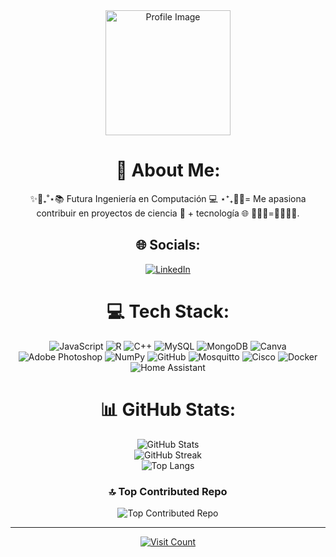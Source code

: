 <div align="center">
  <img src="https://example.com/path/to/your/image.png" alt="Profile Image" width="200"/>

  # 💫 About Me:
  ✨🔣₊˚⋆📚 Futura Ingeniería en Computación 💻 ⋆⁺₊🔢✨= Me apasiona contribuir en proyectos de ciencia 🧪 + tecnología 🌐 👩🏻‍🏫=👩🏻‍💻💟.

  ## 🌐 Socials:
  <a href="https://linkedin.com/in/Carmen Huitron"><img src="https://img.shields.io/badge/LinkedIn-%230077B5.svg?logo=linkedin&logoColor=white" alt="LinkedIn"></a>

  # 💻 Tech Stack:
  <img src="https://img.shields.io/badge/javascript-%23323330.svg?style=for-the-badge&logo=javascript&logoColor=%23F7DF1E" alt="JavaScript"/>
  <img src="https://img.shields.io/badge/r-%23276DC3.svg?style=for-the-badge&logo=r&logoColor=white" alt="R"/>
  <img src="https://img.shields.io/badge/c++-%2300599C.svg?style=for-the-badge&logo=c%2B%2B&logoColor=white" alt="C++"/>
  <img src="https://img.shields.io/badge/mysql-4479A1.svg?style=for-the-badge&logo=mysql&logoColor=white" alt="MySQL"/>
  <img src="https://img.shields.io/badge/MongoDB-%234ea94b.svg?style=for-the-badge&logo=mongodb&logoColor=white" alt="MongoDB"/>
  <img src="https://img.shields.io/badge/Canva-%2300C4CC.svg?style=for-the-badge&logo=Canva&logoColor=white" alt="Canva"/>
  <img src="https://img.shields.io/badge/adobe%20photoshop-%2331A8FF.svg?style=for-the-badge&logo=adobe%20photoshop&logoColor=white" alt="Adobe Photoshop"/>
  <img src="https://img.shields.io/badge/numpy-%23013243.svg?style=for-the-badge&logo=numpy&logoColor=white" alt="NumPy"/>
  <img src="https://img.shields.io/badge/github-%23121011.svg?style=for-the-badge&logo=github&logoColor=white" alt="GitHub"/>
  <img src="https://img.shields.io/badge/mosquitto-%233C5280.svg?style=for-the-badge&logo=eclipsemosquitto&logoColor=white" alt="Mosquitto"/>
  <img src="https://img.shields.io/badge/cisco-%23049fd9.svg?style=for-the-badge&logo=cisco&logoColor=black" alt="Cisco"/>
  <img src="https://img.shields.io/badge/docker-%230db7ed.svg?style=for-the-badge&logo=docker&logoColor=white" alt="Docker"/>
  <img src="https://img.shields.io/badge/home%20assistant-%2341BDF5.svg?style=for-the-badge&logo=home-assistant&logoColor=white" alt="Home Assistant"/>

  # 📊 GitHub Stats:
  <img src="https://github-readme-stats.vercel.app/api?username=carmen09h&theme=dark&hide_border=false&include_all_commits=false&count_private=false" alt="GitHub Stats"/><br/>
  <img src="https://github-readme-streak-stats.herokuapp.com/?user=carmen09h&theme=dark&hide_border=false" alt="GitHub Streak"/><br/>
  <img src="https://github-readme-stats.vercel.app/api/top-langs/?username=carmen09h&theme=dark&hide_border=false&include_all_commits=false&count_private=false&layout=compact" alt="Top Langs"/>

  ### 🔝 Top Contributed Repo
  <img src="https://github-contributor-stats.vercel.app/api?username=carmen09h&limit=5&theme=dark&combine_all_yearly_contributions=true" alt="Top Contributed Repo"/>

  ---
  <a href="https://visitcount.itsvg.in">
    <img src="https://visitcount.itsvg.in/api?id=carmen09h&icon=0&color=10" alt="Visit Count"/>
  </a>

  <!-- Proudly created with GPRM ( https://gprm.itsvg.in ) -->
</div>
